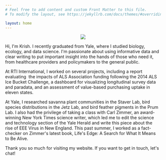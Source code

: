 ```yaml
---
# Feel free to add content and custom Front Matter to this file.
# To modify the layout, see https://jekyllrb.com/docs/themes/#overriding-theme-defaults

layout: home
---
```


<p align="center">
  <img src="/media/profile.png">
</p>

Hi, I'm Krish. I recently graduated from Yale, where I studied biology, ecology, and data science. I'm passionate about using informative data and clear writing to put important insight into the hands of those who need it, from healthcare providers and policymakers to the general public.

At RTI International, I worked on several projects, including a report evaluating  the impacts of ALS Association funding following the 2014 ALS Ice Bucket Challenge, a dashboard for visualizing longitudinal survey data and paradata, and an assessment of value-based purchasing uptake in eleven states.

At Yale, I researched savanna plant communities in the Staver Lab, bird species distributions in the Jetz Lab, and bird feather pigments in the Prum Lab. I also had the privilege of taking a class with Carl Zimmer, an award-winning New York Times science writer, which led me to edit the science and technology section of the Yale Herald and write this piece about the rise of EEE Virus in New England. This past summer, I worked as a fact-checker on Zimmer's latest book, Life's Edge: A Search for What It Means to Be Alive.

Thank you so much for visiting my website. If you want to get in touch, let's chat!